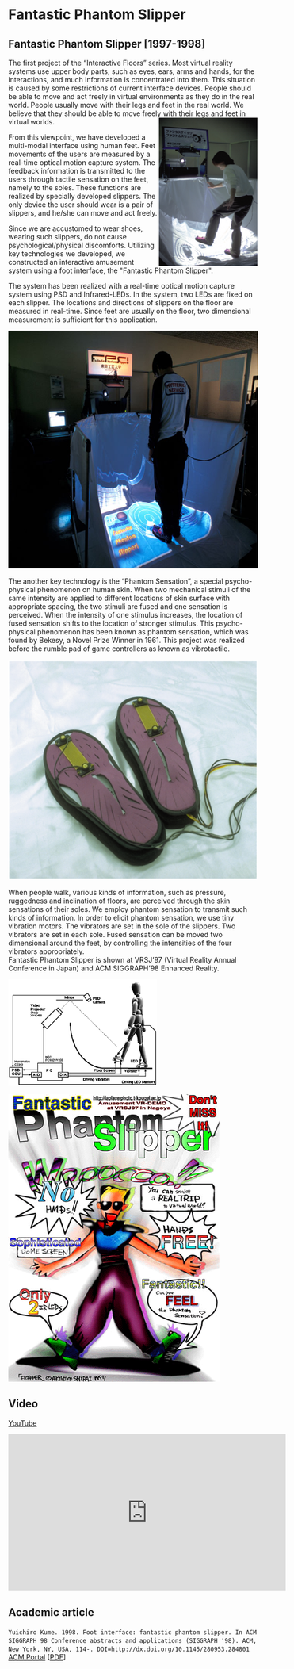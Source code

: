 # Fantastic Phantom Slipper

## Fantastic Phantom Slipper [1997-1998]

<p>The first project of the “Interactive Floors” series. Most virtual reality systems use upper body parts, such as eyes, ears, arms and hands, for the interactions, and much information is concentrated into them. This situation is caused by some restrictions of current interface devices. People should be able to move and act freely in virtual environments as they do in the real world. People usually move with their legs and feet in the real world. We believe that they should be able to move freely with their legs and feet in virtual worlds.
<a href="./img/FPS1.png"><img align="right" src="./img/FPS1-200x300.png"/></a></p>
<p>From this viewpoint, we have developed a multi-modal interface using human feet. Feet movements of the users are measured by a real-time optical motion capture system. The feedback information is transmitted to the users through tactile sensation on the feet, namely to the soles. These functions are realized by specially developed slippers. The only device the user should wear is a pair of slippers, and he/she can move and act freely.</p>
<p>Since we are accustomed to wear shoes, wearing such slippers, do not cause psychological/physical discomforts. Utilizing key technologies we developed, we constructed an interactive amusement system using a foot interface, the "Fantastic Phantom Slipper".</p>
<p>The system has been realized with a real-time optical motion capture system using PSD and Infrared-LEDs. In the system, two LEDs are fixed on each slipper. The locations and directions of slippers on the floor are measured in real-time. Since feet are usually on the floor, two dimensional measurement is sufficient for this application.</p>
<p><a href="./img/system2.jpg"><img src="./img/system2.jpg" alt="" width="640" height="480" /></a></p>
<p>The another key technology is the “Phantom Sensation”, a special psycho-physical phenomenon on human skin. When two mechanical stimuli of the same intensity are applied to different locations of skin surface with appropriate spacing, the two stimuli are fused and one sensation is perceived. When the intensity of one stimulus increases, the location of fused sensation shifts to the location of stronger stimulus. This psycho-physical phenomenon has been known as phantom sensation, which was found by Bekesy, a Novel Prize Winner in 1961. This project was realized before the rumble pad of game controllers as known as vibrotactile.</p>
<p><a href="./img/FPS2.png"><img src="./img/FPS2.png" alt="" width="643" height="444" /></a></p>
<p>When people walk, various kinds of information, such as pressure, ruggedness and inclination of floors, are perceived through the skin sensations of their soles. We employ phantom sensation to transmit such kinds of information. In order to elicit phantom sensation, we use tiny vibration motors. The vibrators are set in the sole of the slippers. Two vibrators are set in each sole. Fused sensation can be moved two dimensional around the feet, by controlling the intensities of the four vibrators appropriately.<br />Fantastic Phantom Slipper is shown at VRSJ’97 (Virtual Reality Annual Conference in Japan) and ACM SIGGRAPH’98 Enhanced Reality.</p>
<p><a href="./img/fig.gif"><img src="./img/fig.gif" alt="" width="300" height="215" /></a></p>
<p><a href="./img/Filpper.gif"><img src="./img/Filpper.gif" alt="" width="426" height="580" /><br /></a></p>

<h2>Video</h2>

[YouTube](https://www.youtube.com/watch?v=vU_SBt7GJ6A)

<iframe width="560" height="315" src="https://www.youtube.com/embed/vU_SBt7GJ6A" frameborder="0" allow="accelerometer; autoplay; encrypted-media; gyroscope; picture-in-picture" allowfullscreen></iframe>

<h2>Academic article</h2>
<p><code>Yuichiro Kume. 1998. Foot interface: fantastic phantom slipper. In ACM SIGGRAPH 98 Conference abstracts and applications (SIGGRAPH '98). ACM, New York, NY, USA, 114-. DOI=http://dx.doi.org/10.1145/280953.284801</code><br /><a href="https://dl.acm.org/citation.cfm?id=284801">ACM Portal</a> [<a href="http://delivery.acm.org/10.1145/290000/284801/p114-kume.pdf">PDF</a>]</p>